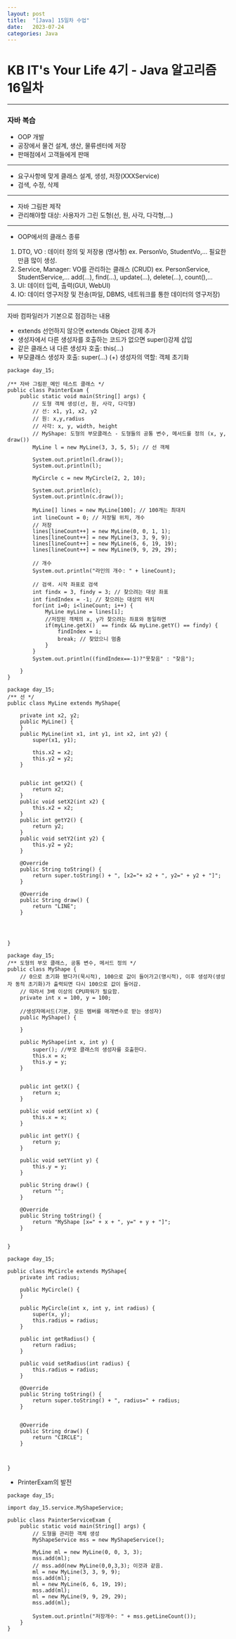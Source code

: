 ```yaml
---
layout: post
title:  "[Java] 15일차 수업"
date:   2023-07-24
categories: Java
---
```

# KB IT's Your Life 4기 - Java 알고리즘 16일차

--- 

### 자바 복습

- OOP 개발
- 공장에서 물건 설계, 생산, 물류센터에 저장
- 판매점에서 고객들에게 판매

---

- 요구사항에 맞게 클래스 설계, 생성, 저장(XXXService)
- 검색, 수정, 삭제

---

- 자바 그림판 제작
- 관리해야할 대상: 사용자가 그린 도형(선, 원, 사각, 다각형,...)

---

- OOP에서의 클래스 종류
1. DTO, VO : 데이터 정의 및 저장용 (명사형)
   ex. PersonVo, StudentVo,...
   필요한만큼 많이 생성.
2. Service, Manager: VO를 관리하는 클래스 (CRUD)
   ex. PersonService, StudentService,...
   add(...), find(...), update(...), delete(...), count(),...
3. UI: 데이터 입력, 출력(GUI, WebUI)
4. IO: 데이터 영구저장 및 전송(파일, DBMS, 네트워크를 통한 데이터의 영구저장)

---

자바 컴파일러가 기본으로 점검하는 내용
- extends 선언하지 않으면 extends Object 강제 추가
- 생성자에서 다른 생성자를 호출하는 코드가 없으면 super()강제 삽입
- 같은 클래스 내 다른 생성자 호출: this(...)
- 부모클래스 생성자 호출: super(...)
(+) 생성자의 역할: 객체 초기화

```
package day_15;

/** 자바 그림판_메인 테스트 클래스 */
public class PainterExam {
	public static void main(String[] args) {
		// 도형 객체 생성(선, 원, 사각, 다각형)
		// 선: x1, y1, x2, y2
		// 원: x,y,radius
		// 사각: x, y, width, height
		// MyShape: 도형의 부모클래스 - 도형들의 공통 변수, 메서드를 정의 (x, y, draw())
		MyLine l = new MyLine(3, 3, 5, 5); // 선 객체

		System.out.println(l.draw());
		System.out.println(l);

		MyCircle c = new MyCircle(2, 2, 10);

		System.out.println(c);
		System.out.println(c.draw());

		MyLine[] lines = new MyLine[100]; // 100개는 최대치
		int lineCount = 0; // 저장될 위치, 개수
		// 저장
		lines[lineCount++] = new MyLine(0, 0, 1, 1);
		lines[lineCount++] = new MyLine(3, 3, 9, 9);
		lines[lineCount++] = new MyLine(6, 6, 19, 19);
		lines[lineCount++] = new MyLine(9, 9, 29, 29);

		// 개수
		System.out.println("라인의 개수: " + lineCount);

		// 검색. 시작 좌표로 검색
		int findx = 3, findy = 3; // 찾으려는 대상 좌표
		int findIndex = -1; // 찾으려는 대상의 위치
		for(int i=0; i<lineCount; i++) {
			MyLine myLine = lines[i];
			//저장된 객체의 x, y가 찾으려는 좌표와 동일하면
			if(myLine.getX()  == findx && myLine.getY() == findy) {
				findIndex = i;
				break; // 찾았으니 멈춤
			}
		}
		System.out.println((findIndex==-1)?"못찾음" : "찾음");

	}
}

```

```
package day_15;
/** 선 */
public class MyLine extends MyShape{

	private int x2, y2;
	public MyLine() {
	}
	public MyLine(int x1, int y1, int x2, int y2) {
		super(x1, y1);
		
		this.x2 = x2;
		this.y2 = y2;
	}
	

	public int getX2() {
		return x2;
	}
	public void setX2(int x2) {
		this.x2 = x2;
	}
	public int getY2() {
		return y2;
	}
	public void setY2(int y2) {
		this.y2 = y2;
	}
	
	@Override
	public String toString() {
		return super.toString() + ", [x2="+ x2 + ", y2=" + y2 + "]";
	}
	
	@Override
	public String draw() {
		return "LINE";
	}
	
	
	
	
}

```

```
package day_15;
/** 도형의 부모 클래스, 공통 변수, 메서드 정의 */
public class MyShape {
	// 0으로 초기화 됐다가(묵시적), 100으로 값이 들어가고(명시적), 이후 생성자(생성자 동적 초기화)가 출력되면 다시 100으로 값이 들어감. 
	// 따라서 3배 이상의 CPU파워가 필요함.
	private int x = 100, y = 100; 
	
	//생성자메서드(기본, 모든 멤버를 매개변수로 받는 생성자)
	public MyShape() {

	}
	
	public MyShape(int x, int y) {
		super(); //부모 클래스의 생성자를 호출한다.
		this.x = x;
		this.y = y;
	}


	public int getX() {
		return x;
	}

	public void setX(int x) {
		this.x = x;
	}

	public int getY() {
		return y;
	}

	public void setY(int y) {
		this.y = y;
	}

	public String draw() {
		return "";
	}

	@Override
	public String toString() {
		return "MyShape [x=" + x + ", y=" + y + "]";
	}
	
	
}

```

```
package day_15;

public class MyCircle extends MyShape{
	private int radius;
	
	public MyCircle() {
	}

	public MyCircle(int x, int y, int radius) {
		super(x, y);
		this.radius = radius;
	}

	public int getRadius() {
		return radius;
	}

	public void setRadius(int radius) {
		this.radius = radius;
	}

	@Override
	public String toString() {
		return super.toString() + ", radius=" + radius;
	}
	
	
	@Override
	public String draw() {
		return "CIRCLE";
	}
	
	
	
}

```

- PrinterExam의 발전

```
package day_15;

import day_15.service.MyShapeService;

public class PainterServiceExam {
	public static void main(String[] args) {
		// 도형을 관리한 객체 생성
		MyShapeService mss = new MyShapeService();

		MyLine ml = new MyLine(0, 0, 3, 3);
		mss.add(ml);
		// mss.add(new MyLine(0,0,3,3); 이것과 같음.
		ml = new MyLine(3, 3, 9, 9);
		mss.add(ml);
		ml = new MyLine(6, 6, 19, 19);
		mss.add(ml);
		ml = new MyLine(9, 9, 29, 29);
		mss.add(ml);

		System.out.println("저장개수: " + mss.getLineCount());
	}
}

```
